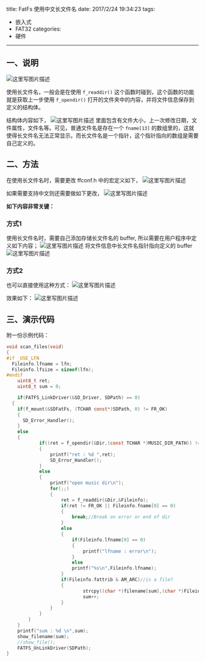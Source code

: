 title: FatFs 使用中文长文件名
date: 2017/2/24 19:34:23
tags:
- 嵌入式
- FAT32
categories:
- 硬件
---

## 一、说明

![这里写图片描述](http://p7tst3obo.bkt.clouddn.com/20170224132232460?imageView2/0/interlace/1/q/100|watermark/2/text/Y3lhbmcudGVjaA==/font/Y29uc29sYXM=/fontsize/720/fill/I0Q0RUVGMQ==/dissolve/69/gravity/SouthEast/dx/10/dy/10)

<!-- more -->

使用长文件名，一般会是在使用 `f_readdir()` 这个函数时碰到，这个函数的功能就是获取上一步使用 `f_opendir()` 打开的文件夹中的内容，并将文件信息保存到定义的结构体。


结构体内容如下，
![这里写图片描述](http://p7tst3obo.bkt.clouddn.com/20170224133146238?imageView2/0/interlace/1/q/100|watermark/2/text/Y3lhbmcudGVjaA==/font/Y29uc29sYXM=/fontsize/720/fill/I0Q0RUVGMQ==/dissolve/69/gravity/SouthEast/dx/10/dy/10)
里面包含有文件大小，上一次修改日期，文件属性，文件名等。可见，普通文件名是存在一个 `fname[13]` 的数组里的，这就使得长文件名无法正常显示。而长文件名是一个指针，这个指针指向的数组是需要自己定义的。

## 二、方法

在使用长文件名时，需要更改 ffconf.h 中的宏定义如下，
![这里写图片描述](http://p7tst3obo.bkt.clouddn.com/20170224132258711?imageView2/0/interlace/1/q/100|watermark/2/text/Y3lhbmcudGVjaA==/font/Y29uc29sYXM=/fontsize/720/fill/I0Q0RUVGMQ==/dissolve/69/gravity/SouthEast/dx/10/dy/10)

如果需要支持中文则还需要做如下更改，
![这里写图片描述](http://p7tst3obo.bkt.clouddn.com/20170224132319663?imageView2/0/interlace/1/q/100|watermark/2/text/Y3lhbmcudGVjaA==/font/Y29uc29sYXM=/fontsize/720/fill/I0Q0RUVGMQ==/dissolve/69/gravity/SouthEast/dx/10/dy/10)

**如下内容非常关键：**

### 方式1
使用长文件名时，需要自己添加存储长文件名的 buffer, 所以需要在用户程序中定义如下内容；
![这里写图片描述](http://p7tst3obo.bkt.clouddn.com/20170224132405274?imageView2/0/interlace/1/q/100|watermark/2/text/Y3lhbmcudGVjaA==/font/Y29uc29sYXM=/fontsize/720/fill/I0Q0RUVGMQ==/dissolve/69/gravity/SouthEast/dx/10/dy/10)
将文件信息中长文件名指针指向定义的 buffer
![这里写图片描述](http://p7tst3obo.bkt.clouddn.com/20170224132431648?imageView2/0/interlace/1/q/100|watermark/2/text/Y3lhbmcudGVjaA==/font/Y29uc29sYXM=/fontsize/720/fill/I0Q0RUVGMQ==/dissolve/69/gravity/SouthEast/dx/10/dy/10)

### 方式2
也可以直接使用这种方式：
![这里写图片描述](http://p7tst3obo.bkt.clouddn.com/20170224192936262?imageView2/0/interlace/1/q/100|watermark/2/text/Y3lhbmcudGVjaA==/font/Y29uc29sYXM=/fontsize/720/fill/I0Q0RUVGMQ==/dissolve/69/gravity/SouthEast/dx/10/dy/10)

效果如下：
![这里写图片描述](http://p7tst3obo.bkt.clouddn.com/20170224132524589?imageView2/0/interlace/1/q/100|watermark/2/text/Y3lhbmcudGVjaA==/font/Y29uc29sYXM=/fontsize/720/fill/I0Q0RUVGMQ==/dissolve/69/gravity/SouthEast/dx/10/dy/10)


## 三、演示代码

附一份示例代码：
```c
void scan_files(void)
{
#if _USE_LFN
  Fileinfo.lfname = lfn;
  Fileinfo.lfsize = sizeof(lfn);
#endif
	uint8_t ret;
	uint8_t sum = 0;

	if(FATFS_LinkDriver(&SD_Driver, SDPath) == 0)
  {
    if(f_mount(&SDFatFs, (TCHAR const*)SDPath, 0) != FR_OK)
    {
      SD_Error_Handler();
    }
    else
    {
			if((ret = f_opendir(&Dir,(const TCHAR *)MUSIC_DIR_PATH)) != FR_OK)
			{
				printf("ret : %d ",ret);
				SD_Error_Handler();
			}
			else
			{
				printf("open music dir\n");
				for(;;)
				{
					ret = f_readdir(&Dir,&Fileinfo);
					if(ret != FR_OK || Fileinfo.fname[0] == 0)
					{
						break;//Break on error or end of dir
					}
					else
					{
						if(Fileinfo.lfname[0] == 0)
						{
							printf("lfname : error\n");
						}
						else
						printf("%s\n",Fileinfo.lfname);
					}
					if(Fileinfo.fattrib & AM_ARC)//is a file?
					{
							strcpy((char *)filename[sum],(char *)Fileinfo.lfname);
							sum++;
					}
				}
			}
		}
	}
	printf("sum : %d \n",sum);
	show_filename(sum);
	//show_file();
	FATFS_UnLinkDriver(SDPath);
}
```
